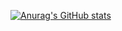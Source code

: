 [![Anurag's GitHub stats](https://github-readme-stats.vercel.app/api?username=steinsroka)](https://github.com/anuraghazra/github-readme-stats)
